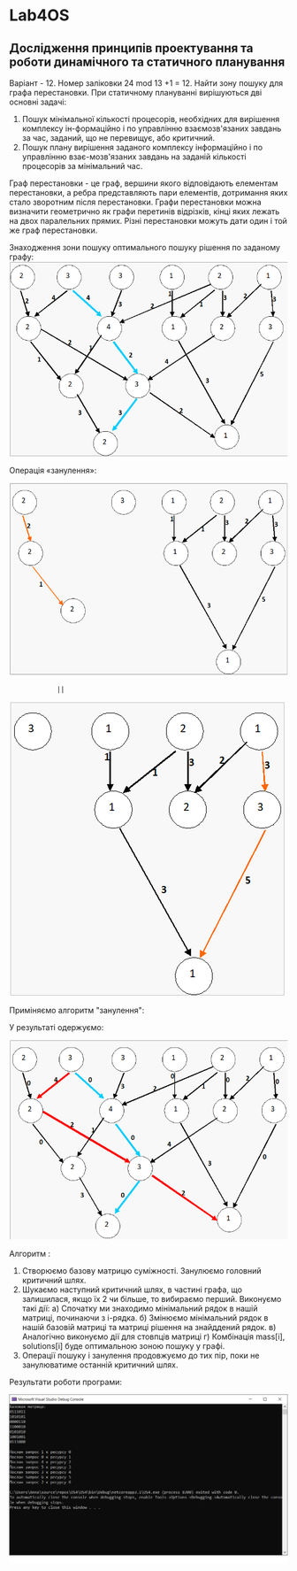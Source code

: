 # Lab4OS
## Дослідження принципів проектування та роботи динамічного та статичного планування
Варіант - 12. Номер заліковки 24 mod 13 +1 = 12. Найти зону пошуку для графа перестановки.
При статичному плануванні вирішуються дві основні задачі: 
1.	Пошук мінімальної кількості процесорів, необхідних для вирішення комплексу ін-формаційно і по управлінню взаємозв'язаних завдань за час, заданий, що не перевищує, або критичний.
2.	Пошук плану вирішення заданого комплексу інформаційно і по управлінню  взає-мозв'язаних завдань на заданій кількості процесорів за мінімальний час.

Граф перестановки - це граф, вершини якого відповідають елементам перестановки, а ребра представляють пари елементів, дотримання яких стало зворотним після перестановки. Графи перестановки можна визначити геометрично як графи перетинів відрізків, кінці яких лежать на двох паралельних прямих. Різні перестановки можуть дати один і той же граф перестановки.

Знаходження зони пошуку оптимального пошуку рішення по заданому графу:
![image1](img/1.png)

Операція «занулення»:

![image2](img/2.png)

                ||

![image3](img/3.png)

Приміняємо алгоритм "занулення":

У результаті одержуємо:

![image4](img/4.png)


Алгоритм :

1.	Створюємо базову матрицю суміжності. Занулюємо  головний критичний шлях.
2. Шукаємо наступний критичний шлях, в частині графа, що залишилася, якщо їх 2 чи більше, то вибираємо перший.
Виконуємо такі дії: 
а) Спочатку ми знаходимо мінімальний рядок в нашій матриці, починаючи з i-рядка. 
б) Змінюємо мінімальний рядок в нашій базовій матриці та матриці рішення на знайддений рядок.
в) Аналогічно виконуємо дії для стовпців матриці 
г) Комбінація mass[i], solutions[i] буде оптимальною зоною пошуку у графі.
4.	Операції пошуку і занулення продовжуємо до тих пір, поки не занулюватиме останній критичний шлях.

Результати роботи програми:

![image5](img/5.png)

 
  
 
 
  
  
 






